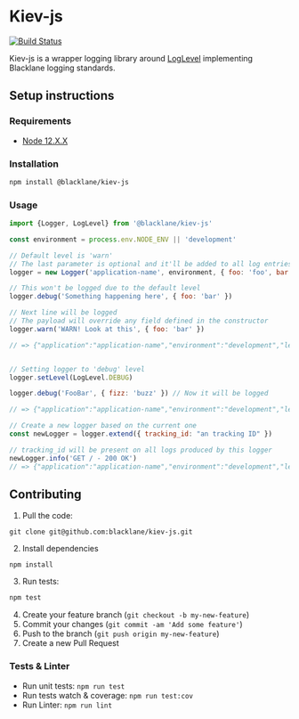 # Kiev-js

[![Build Status](https://travis-ci.com/blacklane/kiev-js.svg?branch=master)](https://travis-ci.com/blacklane/kiev-js)

Kiev-js is a wrapper logging library around [LogLevel](https://github.com/pimterry/loglevel) implementing Blacklane logging standards.

## Setup instructions

### Requirements

* [Node 12.X.X](./.nvmrc)

### Installation

```sh
npm install @blacklane/kiev-js
```

### Usage

```javascript
import {Logger, LogLevel} from '@blacklane/kiev-js'

const environment = process.env.NODE_ENV || 'development'

// Default level is 'warn'
// The last parameter is optional and it'll be added to all log entries
logger = new Logger('application-name', environment, { foo: 'foo', bar: 'bar' })

// This won't be logged due to the default level
logger.debug('Something happening here', { foo: 'bar' })

// Next line will be logged
// The payload will override any field defined in the constructor
logger.warn('WARN! Look at this', { foo: 'bar' })

// => {"application":"application-name","environment":"development","level":"WARN", message: "WARN! Look at this", "timestamp":"2020-10-15T10:51:32.621Z", "foo": "bar", "bar": "bar"}


// Setting logger to 'debug' level
logger.setLevel(LogLevel.DEBUG)

logger.debug('FooBar', { fizz: 'buzz' }) // Now it will be logged

// => {"application":"application-name","environment":"development","level":"DEBUG", message: "FooBar", "timestamp":"2020-10-15T10:51:32.621Z", "fizz": "buzz", "foo": "foo", "bar": "bar"}

// Create a new logger based on the current one
const newLogger = logger.extend({ tracking_id: "an tracking ID" })

// tracking_id will be present on all logs produced by this logger
newLogger.info('GET / - 200 OK')
// => {"application":"application-name","environment":"development","level":"INFO", message: "GET / - 200 OK", "timestamp":"2020-10-15T10:51:32.621Z", "foo": "foo", "bar": "bar", "tracking_id": "an tracking ID"}
```

## Contributing

1. Pull the code:

  ```
  git clone git@github.com:blacklane/kiev-js.git
  ```

2. Install dependencies

  ```
  npm install
  ```

3. Run tests:

  ```sh
  npm test
  ```

4. Create your feature branch (`git checkout -b my-new-feature`)
5. Commit your changes (`git commit -am 'Add some feature'`)
6. Push to the branch (`git push origin my-new-feature`)
7. Create a new Pull Request


### Tests & Linter

* Run unit tests: `npm run test`
* Run tests watch & coverage: `npm run test:cov`
* Run Linter: `npm run lint`
